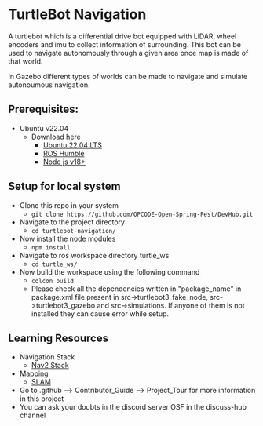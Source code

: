 # TurtleBot Navigation
  A turtlebot which is a differential drive bot equipped with LiDAR, wheel encoders and imu to collect information of surrounding. This bot can be used to navigate autonomously through a given area once map is made of that world.

  In Gazebo different types of worlds can be made to navigate and simulate autonoumous navigation.

## Prerequisites:

- Ubuntu v22.04
  - Download here
    - [Ubuntu 22.04 LTS](https://ubuntu.com/download/desktop)
    - [ROS Humble](https://docs.ros.org/en/humble/Installation/Ubuntu-Install-Debians.html)
    - [Node js v18+](https://www.digitalocean.com/community/tutorials/how-to-install-node-js-on-ubuntu-20-04#option-3-installing-node-using-the-node-version-manager)

## Setup for local system

- Clone this repo in your system
  - `git clone https://github.com/OPCODE-Open-Spring-Fest/DevHub.git`
- Navigate to the project directory
  - `cd turtlebot-navigation/`
- Now install the node modules
  - `npm install`
- Navigate to ros workspace directory turtle_ws
    - `cd turtle_ws/`
- Now build the workspace using the following command
  - `colcon build`
  - Please check all the dependencies written in "<depend>package_name</depend>" in package.xml file present in src->turtlebot3_fake_node, src->turtlebot3_gazebo and src->simulations. If anyone of them is not installed they can cause error while setup.


## Learning Resources

- Navigation Stack
  - [Nav2 Stack](https://navigation.ros.org/getting_started/index.html)
- Mapping
  - [SLAM](https://navigation.ros.org/tutorials/docs/navigation2_with_slam.html)
- Go to .github --> Contributor_Guide --> Project_Tour for more information in this project
- You can ask your doubts in the discord server OSF in the discuss-hub channel
  

